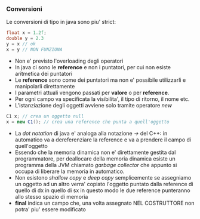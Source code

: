 ### Conversioni
Le conversioni di tipo in java sono piu' strict:
```java
float x = 1.2f;
double y = 2.3
y = x // ok
x = y // NON FUNZIONA
```
- Non e' previsto l'overloading degli operatori
- In java ci sono le **reference** e non i puntatori, per cui non esiste aritmetica dei puntatori
- Le **reference** sono come dei puntatori ma non e' possibile utilizzarli e manipolarli direttamente
- I parametri attuali vengono passati per **valore** o per **reference**.
- Per ogni campo va specificata la visibilita', il tipo di ritorno, il nome etc.
- L'istanziazione degli oggetti avviene solo tramite operatore *new*
```java
C1 x; // crea un oggetto null
x = new C1(); // crea una reference che punta a quell'oggetto
```
- La *dot notation* di java e' analoga alla notazione *->* del C++: in automatico va a dereferenziare la reference e va a prendere il campo di quell'oggetto
- Essendo che la memoria dinamica non e' direttamente gestita dal programmatore, per deallocare della memoria dinamica esiste un programma della JVM chiamato *garbage collector* che appunto si occupa di liberare la memoria in automatico.
- Non esistono *shallow copy* e *deep copy* semplicemente se assegniamo un oggetto ad un altro verra' copiato l'oggetto puntato dalla reference di quello di dx in quello di sx in questo modo le due reference punteranno allo stesso spazio di memoria
- **final**  indica un campo che, una volta assegnato NEL COSTRUTTORE non potra' piu' essere modificato